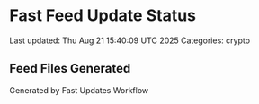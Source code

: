 # Fast Feed Update Status
Last updated: Thu Aug 21 15:40:09 UTC 2025
Categories: crypto

## Feed Files Generated

Generated by Fast Updates Workflow
